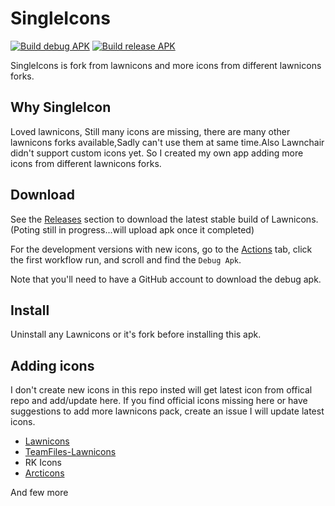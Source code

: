 # SingleIcons
[![Build debug APK](https://github.com/naveenccmsd/singleicons/actions/workflows/build_debug_apk.yml/badge.svg)](https://github.com/naveenccmsd/singleicons/actions/workflows/build_debug_apk.yml)
[![Build release APK](https://github.com/naveenccmsd/singleicons/actions/workflows/build_release_apk.yml/badge.svg)](https://github.com/naveenccmsd/singleicons/actions/workflows/build_release_apk.yml)

SingleIcons is fork from lawnicons and more icons from different lawnicons forks.

## Why SingleIcon
Loved lawnicons, Still many icons are missing, there are many other lawnicons forks available,Sadly can't use them at same time.Also Lawnchair didn't support custom icons yet.
So I created my own app adding more icons from different lawnicons forks.


## Download

See the [Releases](https://github.com/naveenccmsd/singleicons/releases) section to download the latest stable build of Lawnicons.(Poting still in progress...will upload apk once it completed)

For the development versions with new icons, go to the [Actions](https://github.com/naveenccmsd/singleicons/actions) tab,
click the first workflow run, and scroll and find the `Debug Apk`.

Note that you'll need to have a GitHub account to download the debug apk.

## Install

Uninstall any Lawnicons or it's fork before installing this apk.

## Adding icons
I don't create new icons in this repo insted will get latest icon from offical repo and add/update here.
If you find official icons missing here or have suggestions to add more lawnicons pack, create an issue I will update latest icons.


- [Lawnicons](https://github.com/LawnchairLauncher/lawnicons)
- [TeamFiles-Lawnicons](https://github.com/TeamFiles/Lawnicons)
- RK Icons
- [Arcticons](https://github.com/Donnnno/Arcticons)

And few more

